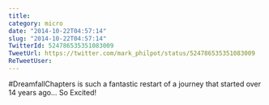 ```yaml
---
title: 
category: micro
date: "2014-10-22T04:57:14"
slug: "2014-10-22T04:57:14"
TwitterId: 524786535351083009
TweetUrl: https://twitter.com/mark_philpot/status/524786535351083009
ReTweetUser: 
---
```


#DreamfallChapters is such a fantastic restart of a journey that started over 14 years ago… So Excited!